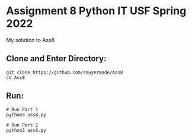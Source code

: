 # Assignment 8 Python IT USF Spring 2022
My solution to Ass8

## Clone and Enter Directory:
```
git clone https://github.com/sawyermade/Ass8
cd Ass8
```

## Run:
```
# Run Part 1
python3 ass8.py

# Run Part 2
python3 ass8.py
```
